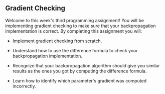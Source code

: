 Gradient Checking
---
Welcome to this week's third programming assignment! You will be implementing gradient checking to make sure that your backpropagation implementation is correct. By completing this assignment you will:

- Implement gradient checking from scratch.

- Understand how to use the difference formula to check your backpropagation implementation.

- Recognize that your backpropagation algorithm should give you similar results as the ones you got by computing the difference formula.

- Learn how to identify which parameter's gradient was computed incorrectly.
